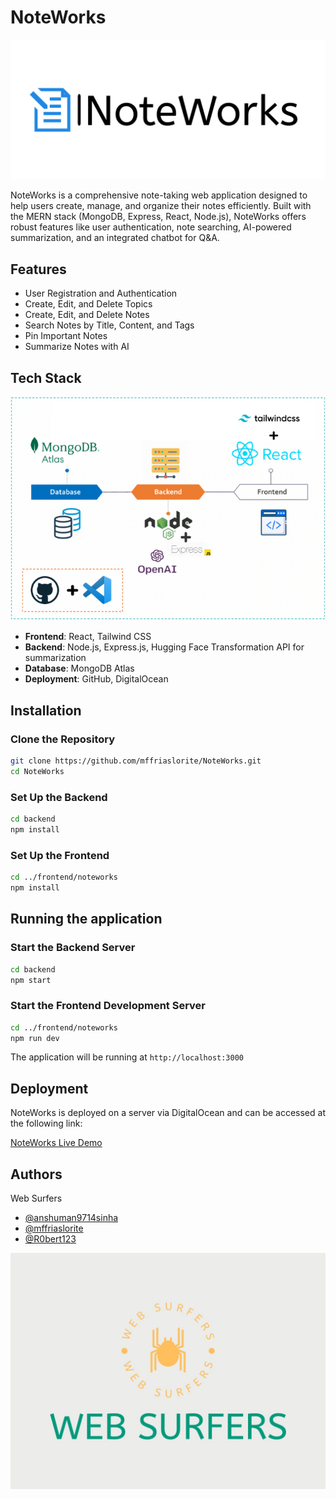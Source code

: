 # NoteWorks

![NoteWorks Logo](logo-color.png)

NoteWorks is a comprehensive note-taking web application designed to help users create, manage, and organize their notes efficiently. Built with the MERN stack (MongoDB, Express, React, Node.js), NoteWorks offers robust features like user authentication, note searching, AI-powered summarization, and an integrated chatbot for Q&A.

## Features

- User Registration and Authentication
- Create, Edit, and Delete Topics
- Create, Edit, and Delete Notes
- Search Notes by Title, Content, and Tags
- Pin Important Notes
- Summarize Notes with AI

## Tech Stack

![Tech Stack](techstack.png)

- **Frontend**: React, Tailwind CSS
- **Backend**: Node.js, Express.js, Hugging Face Transformation API for summarization
- **Database**: MongoDB Atlas
- **Deployment**: GitHub, DigitalOcean

## Installation

### Clone the Repository

```bash
git clone https://github.com/mffriaslorite/NoteWorks.git
cd NoteWorks
```


### Set Up the Backend

```bash
cd backend
npm install
```

### Set Up the Frontend

```bash
cd ../frontend/noteworks
npm install
```

## Running the application

### Start the Backend Server

```bash
cd backend
npm start
```

### Start the Frontend Development Server

```bash
cd ../frontend/noteworks
npm run dev
```

The application will be running at `http://localhost:3000`


## Deployment

NoteWorks is deployed on a server via DigitalOcean and can be accessed at the following link:

[NoteWorks Live Demo](http://188.166.164.18)


## Authors
Web Surfers
- [@anshuman9714sinha](https://github.com/anshuman9714sinha)
- [@mffriaslorite](https://github.com/mffriaslorite)
- [@R0bert123](https://github.com/R0bert123)

![Logo](grouplogo.jpeg)
